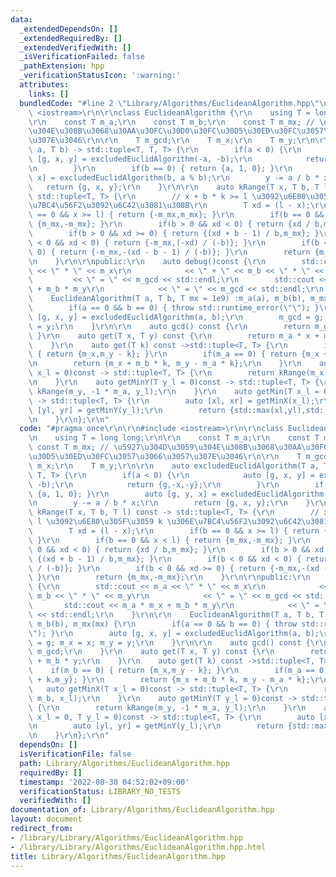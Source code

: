 ```yaml
---
data:
  _extendedDependsOn: []
  _extendedRequiredBy: []
  _extendedVerifiedWith: []
  _isVerificationFailed: false
  _pathExtension: hpp
  _verificationStatusIcon: ':warning:'
  attributes:
    links: []
  bundledCode: "#line 2 \"Library/Algorithms/EuclideanAlgorithm.hpp\"\n\r\n#include\
    \ <iostream>\r\n\r\nclass EuclideanAlgorithm {\r\n    using T = long long;\r\n\
    \r\n    const T m_a;\r\n    const T m_b;\r\n    const T m_mx; // \u5927\u304D\u3059\
    \u304E\u308B\u3068\u30AA\u30FC\u30D0\u30FC\u30D5\u30ED\u30FC\u3057\u3066\u3057\
    \u307E\u3046\r\n\r\n    T m_gcd;\r\n    T m_x;\r\n    T m_y;\r\n\r\n    auto excludedEuclidAlgorithm(T\
    \ a, T b) -> std::tuple<T, T, T> {\r\n        if(a < 0) {\r\n            auto\
    \ [g, x, y] = excludedEuclidAlgorithm(-a, -b);\r\n            return {g,-x,-y};\r\
    \n        }\r\n        if(b == 0) { return {a, 1, 0}; }\r\n        auto [g, y,\
    \ x] = excludedEuclidAlgorithm(b, a % b);\r\n        y -= a / b * x;\r\n     \
    \   return {g, x, y};\r\n    }\r\n\r\n    auto kRange(T x, T b, T l) const ->\
    \ std::tuple<T, T> {\r\n        // x + b * k >= l \u3092\u6E80\u305F\u3059 k \u306E\
    \u7BC4\u56F2\u3092\u6C42\u3081\u308B\r\n        T xd = (l - x);\r\n        if(b\
    \ == 0 && x >= l) { return {-m_mx,m_mx}; }\r\n        if(b == 0 && x < l) { return\
    \ {m_mx,-m_mx}; }\r\n        if(b > 0 && xd < 0) { return {xd / b,m_mx}; }\r\n\
    \        if(b > 0 && xd >= 0) { return {(xd + b - 1) / b,m_mx}; }\r\n        if(b\
    \ < 0 && xd < 0) { return {-m_mx,(-xd) / (-b)}; }\r\n        if(b < 0 && xd >=\
    \ 0) { return {-m_mx,-(xd - b - 1) / (-b)}; }\r\n        return {m_mx,-m_mx};\r\
    \n    }\r\n\r\npublic:\r\n    auto debug()const {\r\n        std::cout << m_a\
    \ << \" * \" << m_x\r\n            << \" + \" << m_b << \" * \" << m_y\r\n   \
    \         << \" = \" << m_gcd << std::endl;\r\n        std::cout << m_a * m_x\
    \ + m_b * m_y\r\n            << \" = \" << m_gcd << std::endl;\r\n    }\r\n\r\n\
    \    EuclideanAlgorithm(T a, T b, T mx = 1e9) :m_a(a), m_b(b), m_mx(mx) {\r\n\
    \        if(a == 0 && b == 0) { throw std::runtime_error(\"\"); }\r\n        auto\
    \ [g, x, y] = excludedEuclidAlgorithm(a, b);\r\n        m_gcd = g; m_x = x; m_y\
    \ = y;\r\n    }\r\n\r\n    auto gcd() const {\r\n        return m_gcd;\r\n   \
    \ }\r\n    auto get(T x, T y) const {\r\n        return m_a * x + m_b * y;\r\n\
    \    }\r\n    auto get(T k) const ->std::tuple<T, T> {\r\n        if(m_b == 0)\
    \ { return {m_x,m_y - k}; }\r\n        if(m_a == 0) { return {m_x + k,m_y}; }\r\
    \n        return {m_x + m_b * k, m_y - m_a * k};\r\n    }\r\n    auto getMinX(T\
    \ x_l = 0)const -> std::tuple<T, T> {\r\n        return kRange(m_x, m_b, x_l);\r\
    \n    }\r\n    auto getMinY(T y_l = 0)const -> std::tuple<T, T> {\r\n        return\
    \ kRange(m_y, -1 * m_a, y_l);\r\n    }\r\n    auto getMin(T x_l = 0, T y_l = 0)const\
    \ -> std::tuple<T, T> {\r\n        auto [xl, xr] = getMinX(x_l);\r\n        auto\
    \ [yl, yr] = getMinY(y_l);\r\n        return {std::max(xl,yl),std::min(xr,yr)};\r\
    \n    }\r\n};\r\n"
  code: "#pragma once\r\n\r\n#include <iostream>\r\n\r\nclass EuclideanAlgorithm {\r\
    \n    using T = long long;\r\n\r\n    const T m_a;\r\n    const T m_b;\r\n   \
    \ const T m_mx; // \u5927\u304D\u3059\u304E\u308B\u3068\u30AA\u30FC\u30D0\u30FC\
    \u30D5\u30ED\u30FC\u3057\u3066\u3057\u307E\u3046\r\n\r\n    T m_gcd;\r\n    T\
    \ m_x;\r\n    T m_y;\r\n\r\n    auto excludedEuclidAlgorithm(T a, T b) -> std::tuple<T,\
    \ T, T> {\r\n        if(a < 0) {\r\n            auto [g, x, y] = excludedEuclidAlgorithm(-a,\
    \ -b);\r\n            return {g,-x,-y};\r\n        }\r\n        if(b == 0) { return\
    \ {a, 1, 0}; }\r\n        auto [g, y, x] = excludedEuclidAlgorithm(b, a % b);\r\
    \n        y -= a / b * x;\r\n        return {g, x, y};\r\n    }\r\n\r\n    auto\
    \ kRange(T x, T b, T l) const -> std::tuple<T, T> {\r\n        // x + b * k >=\
    \ l \u3092\u6E80\u305F\u3059 k \u306E\u7BC4\u56F2\u3092\u6C42\u3081\u308B\r\n\
    \        T xd = (l - x);\r\n        if(b == 0 && x >= l) { return {-m_mx,m_mx};\
    \ }\r\n        if(b == 0 && x < l) { return {m_mx,-m_mx}; }\r\n        if(b >\
    \ 0 && xd < 0) { return {xd / b,m_mx}; }\r\n        if(b > 0 && xd >= 0) { return\
    \ {(xd + b - 1) / b,m_mx}; }\r\n        if(b < 0 && xd < 0) { return {-m_mx,(-xd)\
    \ / (-b)}; }\r\n        if(b < 0 && xd >= 0) { return {-m_mx,-(xd - b - 1) / (-b)};\
    \ }\r\n        return {m_mx,-m_mx};\r\n    }\r\n\r\npublic:\r\n    auto debug()const\
    \ {\r\n        std::cout << m_a << \" * \" << m_x\r\n            << \" + \" <<\
    \ m_b << \" * \" << m_y\r\n            << \" = \" << m_gcd << std::endl;\r\n \
    \       std::cout << m_a * m_x + m_b * m_y\r\n            << \" = \" << m_gcd\
    \ << std::endl;\r\n    }\r\n\r\n    EuclideanAlgorithm(T a, T b, T mx = 1e9) :m_a(a),\
    \ m_b(b), m_mx(mx) {\r\n        if(a == 0 && b == 0) { throw std::runtime_error(\"\
    \"); }\r\n        auto [g, x, y] = excludedEuclidAlgorithm(a, b);\r\n        m_gcd\
    \ = g; m_x = x; m_y = y;\r\n    }\r\n\r\n    auto gcd() const {\r\n        return\
    \ m_gcd;\r\n    }\r\n    auto get(T x, T y) const {\r\n        return m_a * x\
    \ + m_b * y;\r\n    }\r\n    auto get(T k) const ->std::tuple<T, T> {\r\n    \
    \    if(m_b == 0) { return {m_x,m_y - k}; }\r\n        if(m_a == 0) { return {m_x\
    \ + k,m_y}; }\r\n        return {m_x + m_b * k, m_y - m_a * k};\r\n    }\r\n \
    \   auto getMinX(T x_l = 0)const -> std::tuple<T, T> {\r\n        return kRange(m_x,\
    \ m_b, x_l);\r\n    }\r\n    auto getMinY(T y_l = 0)const -> std::tuple<T, T>\
    \ {\r\n        return kRange(m_y, -1 * m_a, y_l);\r\n    }\r\n    auto getMin(T\
    \ x_l = 0, T y_l = 0)const -> std::tuple<T, T> {\r\n        auto [xl, xr] = getMinX(x_l);\r\
    \n        auto [yl, yr] = getMinY(y_l);\r\n        return {std::max(xl,yl),std::min(xr,yr)};\r\
    \n    }\r\n};\r\n"
  dependsOn: []
  isVerificationFile: false
  path: Library/Algorithms/EuclideanAlgorithm.hpp
  requiredBy: []
  timestamp: '2022-08-30 04:52:02+09:00'
  verificationStatus: LIBRARY_NO_TESTS
  verifiedWith: []
documentation_of: Library/Algorithms/EuclideanAlgorithm.hpp
layout: document
redirect_from:
- /library/Library/Algorithms/EuclideanAlgorithm.hpp
- /library/Library/Algorithms/EuclideanAlgorithm.hpp.html
title: Library/Algorithms/EuclideanAlgorithm.hpp
---
```

